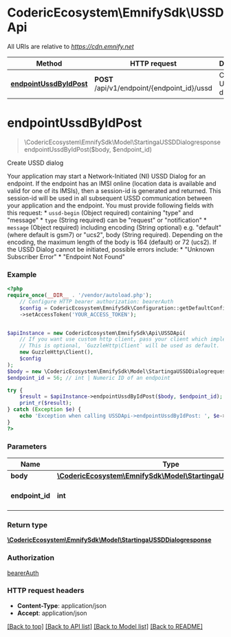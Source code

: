 # CodericEcosystem\EmnifySdk\USSDApi

All URIs are relative to *https://cdn.emnify.net*

Method | HTTP request | Description
------------- | ------------- | -------------
[**endpointUssdByIdPost**](USSDApi.md#endpointussdbyidpost) | **POST** /api/v1/endpoint/{endpoint_id}/ussd | Create USSD dialog

# **endpointUssdByIdPost**
> \CodericEcosystem\EmnifySdk\Model\StartingaUSSDDialogresponse endpointUssdByIdPost($body, $endpoint_id)

Create USSD dialog

Your application may start a Network-Initiated (NI) USSD Dialog for an endpoint. If the endpoint has an IMSI online (location data is available and valid for one of its IMSIs), then a session-id is generated and returned. This session-id will be used in all subsequent USSD communication between your application and the endpoint. You must provide following fields with this request:  * `ussd-begin` (Object required) containing  \"type\" and \"message\" * `type` (String required) can be \"request\" or \"notification\" * `message` (Object required) including encoding (String optional) e.g. \"default\" (where default is gsm7) or \"ucs2\", body (String required).  Depending on the encoding, the maximum length of the body is 164 (default) or 72 (ucs2).  If the USSD Dialog cannot be initiated, possible errors include: * \"Unknown Subscriber Error\" * \"Endpoint Not Found\"

### Example
```php
<?php
require_once(__DIR__ . '/vendor/autoload.php');
    // Configure HTTP bearer authorization: bearerAuth
    $config = CodericEcosystem\EmnifySdk\Configuration::getDefaultConfiguration()
    ->setAccessToken('YOUR_ACCESS_TOKEN');


$apiInstance = new CodericEcosystem\EmnifySdk\Api\USSDApi(
    // If you want use custom http client, pass your client which implements `GuzzleHttp\ClientInterface`.
    // This is optional, `GuzzleHttp\Client` will be used as default.
    new GuzzleHttp\Client(),
    $config
);
$body = new \CodericEcosystem\EmnifySdk\Model\StartingaUSSDDialogrequest(); // \CodericEcosystem\EmnifySdk\Model\StartingaUSSDDialogrequest | 
$endpoint_id = 56; // int | Numeric ID of an endpoint

try {
    $result = $apiInstance->endpointUssdByIdPost($body, $endpoint_id);
    print_r($result);
} catch (Exception $e) {
    echo 'Exception when calling USSDApi->endpointUssdByIdPost: ', $e->getMessage(), PHP_EOL;
}
?>
```

### Parameters

Name | Type | Description  | Notes
------------- | ------------- | ------------- | -------------
 **body** | [**\CodericEcosystem\EmnifySdk\Model\StartingaUSSDDialogrequest**](../Model/StartingaUSSDDialogrequest.md)|  |
 **endpoint_id** | **int**| Numeric ID of an endpoint |

### Return type

[**\CodericEcosystem\EmnifySdk\Model\StartingaUSSDDialogresponse**](../Model/StartingaUSSDDialogresponse.md)

### Authorization

[bearerAuth](../../README.md#bearerAuth)

### HTTP request headers

 - **Content-Type**: application/json
 - **Accept**: application/json

[[Back to top]](#) [[Back to API list]](../../README.md#documentation-for-api-endpoints) [[Back to Model list]](../../README.md#documentation-for-models) [[Back to README]](../../README.md)

